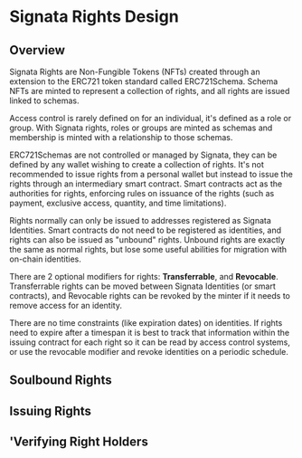 # Signata Rights Design

## Overview

Signata Rights are Non-Fungible Tokens (NFTs) created through an extension to the ERC721 token standard called ERC721Schema. Schema NFTs are minted to represent a collection of rights, and all rights are issued linked to schemas.

Access control is rarely defined on for an individual, it's defined as a role or group. With Signata rights, roles or groups are minted as schemas and membership is minted with a relationship to those schemas.

ERC721Schemas are not controlled or managed by Signata, they can be defined by any wallet wishing to create a collection of rights. It's not recommended to issue rights from a personal wallet but instead to issue the rights through an intermediary smart contract. Smart contracts act as the authorities for rights, enforcing rules on issuance of the rights (such as payment, exclusive access, quantity, and time limitations).

Rights normally can only be issued to addresses registered as Signata Identities. Smart contracts do not need to be registered as identities, and rights can also be issued as "unbound" rights. Unbound rights are exactly the same as normal rights, but lose some useful abilities for migration with on-chain identities.

There are 2 optional modifiers for rights: **Transferrable**, and **Revocable**. Transferrable rights can be moved between Signata Identities (or smart contracts), and Revocable rights can be revoked by the minter if it needs to remove access for an identity.

There are no time constraints (like expiration dates) on identities. If rights need to expire after a timespan it is best to track that information within the issuing contract for each right so it can be read by access control systems, or use the revocable modifier and revoke identities on a periodic schedule.

## Soulbound Rights



## Issuing Rights



## 'Verifying Right Holders





